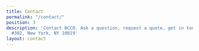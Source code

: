 ```yaml
---
title: Contact
permalink: "/contact/"
position: 3
description: 'Contact BCCO. Ask a question, request a quote, get in touch. 1697 Broadway
  #302, New York, NY 10019'
layout: contact
---
```


